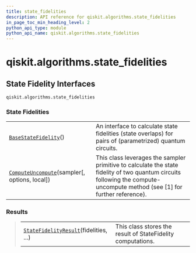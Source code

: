 ```yaml
---
title: state_fidelities
description: API reference for qiskit.algorithms.state_fidelities
in_page_toc_min_heading_level: 2
python_api_type: module
python_api_name: qiskit.algorithms.state_fidelities
---
```


<span id="module-qiskit.algorithms.state_fidelities" />

<span id="qiskit-algorithms-state-fidelities" />

# qiskit.algorithms.state\_fidelities

<span id="state-fidelity-interfaces-qiskit-algorithms-state-fidelities" />

## State Fidelity Interfaces

<span id="module-qiskit.algorithms.state_fidelities" />

`qiskit.algorithms.state_fidelities`

### State Fidelities

|                                                                                                                                                             |                                                                                                                                                                             |
| ----------------------------------------------------------------------------------------------------------------------------------------------------------- | --------------------------------------------------------------------------------------------------------------------------------------------------------------------------- |
| [`BaseStateFidelity`](qiskit.algorithms.state_fidelities.BaseStateFidelity "qiskit.algorithms.state_fidelities.BaseStateFidelity")()                        | An interface to calculate state fidelities (state overlaps) for pairs of (parametrized) quantum circuits.                                                                   |
| [`ComputeUncompute`](qiskit.algorithms.state_fidelities.ComputeUncompute "qiskit.algorithms.state_fidelities.ComputeUncompute")(sampler\[, options, local]) | This class leverages the sampler primitive to calculate the state fidelity of two quantum circuits following the compute-uncompute method (see \[1] for further reference). |

### Results

> |                                                                                                                                                           |                                                             |
> | --------------------------------------------------------------------------------------------------------------------------------------------------------- | ----------------------------------------------------------- |
> | [`StateFidelityResult`](qiskit.algorithms.state_fidelities.StateFidelityResult "qiskit.algorithms.state_fidelities.StateFidelityResult")(fidelities, ...) | This class stores the result of StateFidelity computations. |

